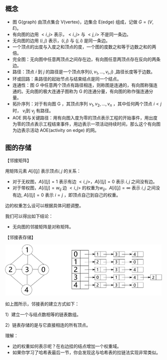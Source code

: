 ## 概念

- 图 G(graph) 由顶点集合 V(vertex)，边集合 E(edge) 组成，记做 $G=(V,E)$。
- 有向图的边用 $<i, j>$ 表示，$<i,j>$ 与 $<j,i>$ 不是同一条边。
- 无向图的边用 $(i,j)$ 表示，$(i,j)$ 与 $(j,i)$ 是同一条边。
- 一个顶点的出度与入度之和顶点的度，一个图的度数之和等于边数之和的两倍。
- 完全图：无向图中任意两顶点之间存在边，有向图任意两顶点存在反向的两条边。
- 路径：顶点 $i$ 到 $j$ 的路径是一个顶点序列$(i,v_1,\dots,v_i,j)$ ,路径长度等于边数。
- 环或回路：条路径的起始节点与结束结点是同一个结点。
- 连通性：图 $G$ 中任意两个顶点有路径相连，则称图是连通的，有向图称强连通的。无向图的极大连通子图称为 G 的连通分量，有向图的称作强连通分量。
- 拓扑序列：对于有向图 G ，其顶点序列 $v_1,v_2,\dots,v_n$ ，其中任何两个顶点 $i<j$ 时， $v_i$到 $v_j$ 有路径。
- AOE 网与关键路径：用有向图入度为零的顶点表示工程的开始事件，用出度为零的顶点表示工程结束事件，用边表示一项活动持续时间，那么这个有向图为边表示活动 AOE(activity on edge) 的网。

## 图的存储

【邻接矩阵】

用矩阵元素 $A[i][j]$ 表示顶点$i,j$ 的关系：

- 对于无权图，$A[i][j]=1$ 表示有边 $<i,j>$，$A[i][j]=0$ 表示 $i,j$ 之间没有边。
- 对于带权图，$A[i][j]=w_{ij}$ 边 $<i,j>$ 的权重为$w_{ij}$，$A[i][j]=\infty$ 表示 $i,j$ 之间没有边, $A[i][j]=0$ 表示 $i=j$ ，即顶点自己到自己的权重。

边的权重怎么设可以根据具体问题调整。

我们可以得出如下结论：

- 无向图的邻接矩阵是对称矩阵。



【邻接表存储】

![邻接表](邻接表.png)

如上图所示，邻接表的建立方式如下：

1）建立一个与结点数相等的链表数组。

2）链表存储的是与它直接相连的所有顶点。

理解：

- 边的权重如何表示呢？在右边挂的结点增加一个权重域。
- 如果你学习了哈希表最后一节，你会发现这与哈希表的拉链法实现非常类似。

